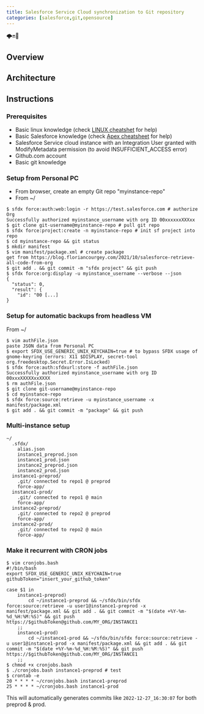 ```yaml
---
title: Salesforce Service Cloud synchronization to Git repository
categories: [salesforce,git,opensource]
---
```


<p class="text-center">🌩️🔛🐙</p>

<!--more-->

## Overview

## Architecture

## Instructions

### Prerequisites

- Basic linux knowledge (check [LINUX cheatshet](/2018/12/unix-cheatsheet) for help)
- Basic Salesforce knowledge (check [Apex cheatsheet](2021/06/salesforce-apex-cheatsheet) for help)
- Salesforce Service cloud instance with an Integration User granted with ModifyMetadata permission (to avoid INSUFFICIENT_ACCESS error)
- Github.com account
- Basic git knowledge

### Setup from Personal PC

- From browser, create an empty Git repo "myinstance-repo"
- From ~/

```console
$ sfdx force:auth:web:login -r https://test.salesforce.com # authorize Org
Successfully authorized myinstance_username with org ID 00xxxxxxXXXxx
$ git clone git-username@myinstance-repo # pull git repo
$ sfdx force:project:create -n myinstance-repo # init sf project into repo
$ cd myinstance-repo && git status
$ mkdir manifest
$ vim manifest/package.xml # create package
get from https://blog.floriancourgey.com/2021/10/salesforce-retrieve-all-code-from-org
$ git add . && git commit -m "sfdx project" && git push
$ sfdx force:org:display -u myinstance_username --verbose --json
{
  "status": 0,
  "result": {
    "id": "00 [...]
}
```

### Setup for automatic backups from headless VM

From ~/
```console
$ vim authFile.json
paste JSON data from Personal PC
$ export SFDX_USE_GENERIC_UNIX_KEYCHAIN=true # to bypass SFDX usage of gnome-keyring (errors: X11 $DISPLAY, secret-tool org.freedesktop.Secret.Error.IsLocked)
$ sfdx force:auth:sfdxurl:store -f authFile.json
Successfully authorized myinstance_username with org ID 00xxxXXXXXxxXXXX
$ rm authFile.json
$ git clone git-username@myinstance-repo
$ cd myinstance-repo
$ sfdx force:source:retrieve -u myinstance_username -x manifest/package.xml
$ git add . && git commit -m "package" && git push
```

### Multi-instance setup
```console
~/
  .sfdx/
    alias.json
    instance1_preprod.json
    instance1_prod.json
    instance2_preprod.json
    instance2_prod.json
  instance1-preprod/
    .git/ connected to repo1 @ preprod
    force-app/
  instance1-prod/
    .git/ connected to repo1 @ main
    force-app/
  instance2-preprod/
    .git/ connected to repo2 @ preprod
    force-app/
  instance2-prod/
    .git/ connected to repo2 @ main
    force-app/
```

### Make it recurrent with CRON jobs

```console
$ vim cronjobs.bash
#!/bin/bash
export SFDX_USE_GENERIC_UNIX_KEYCHAIN=true
githubToken="insert_your_github_token"

case $1 in
    instance1-preprod)
        cd ~/instance1-preprod && ~/sfdx/bin/sfdx force:source:retrieve -u user1@instance1-preprod -x manifest/package.xml && git add . && git commit -m "$(date +%Y-%m-%d_%H:%M:%S)" && git push https://$githubToken@github.com/MY_ORG/INSTANCE1
    ;;
    instance1-prod)
        cd ~/instance1-prod && ~/sfdx/bin/sfdx force:source:retrieve -u user1@instance1-prod -x manifest/package.xml && git add . && git commit -m "$(date +%Y-%m-%d_%H:%M:%S)" && git push https://$githubToken@github.com/MY_ORG/INSTANCE1
    ;;
$ chmod +x cronjobs.bash
$ ./cronjobs.bash instance1-preprod # test
$ crontab -e
20 * * * * ~/cronjobs.bash instance1-preprod
25 * * * * ~/cronjobs.bash instance1-prod
```

This will automatically generates commits like `2022-12-27_16:30:07` for both preprod & prod.
